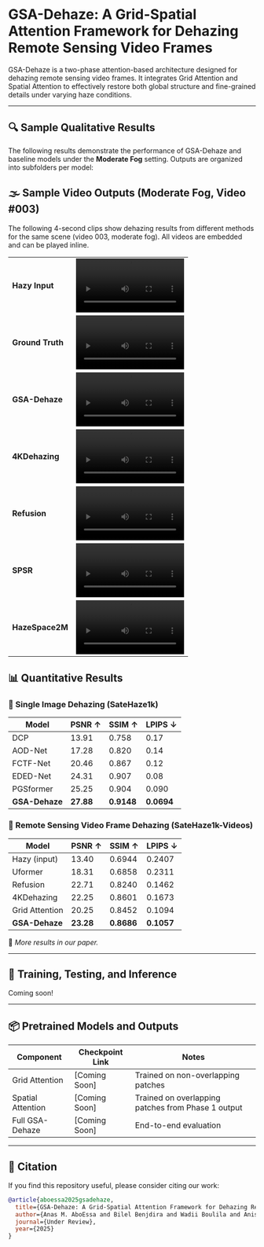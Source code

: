 # GSA-Dehaze: A Grid-Spatial Attention Framework for Dehazing Remote Sensing Video Frames

GSA-Dehaze is a two-phase attention-based architecture designed for dehazing remote sensing video frames. It integrates Grid Attention and Spatial Attention to effectively restore both global structure and fine-grained details under varying haze conditions.

---

## 🔍 Sample Qualitative Results

The following results demonstrate the performance of GSA-Dehaze and baseline models under the **Moderate Fog** setting. Outputs are organized into subfolders per model:

## 🌫️ Sample Video Outputs (Moderate Fog, Video #003)

The following 4-second clips show dehazing results from different methods for the same scene (video 003, moderate fog). All videos are embedded and can be played inline.
<table>
  <tr>
    <td><b>Hazy Input</b></td>
    <td><video src="https://AnasHXH.github.io/GSA-Dehaze/videos/hazy.mp4" width="220" controls></video></td>
  </tr>
  <tr>
    <td><b>Ground Truth</b></td>
    <td><video src="https://AnasHXH.github.io/GSA-Dehaze/videos/Ground_truth.mp4" width="220" controls></video></td>
  </tr>
  <tr>
    <td><b>GSA-Dehaze</b></td>
    <td><video src="https://AnasHXH.github.io/GSA-Dehaze/videos/GSA_Dehaze.mp4" width="220" controls></video></td>
  </tr>
  <tr>
    <td><b>4KDehazing</b></td>
    <td><video src="https://AnasHXH.github.io/GSA-Dehaze/videos/4KDehazing.mp4" width="220" controls></video></td>
  </tr>
  <tr>
    <td><b>Refusion</b></td>
    <td><video src="https://AnasHXH.github.io/GSA-Dehaze/videos/Refusion.mp4" width="220" controls></video></td>
  </tr>
  <tr>
    <td><b>SPSR</b></td>
    <td><video src="https://AnasHXH.github.io/GSA-Dehaze/videos/spsr.mp4" width="220" controls></video></td>
  </tr>
  <tr>
    <td><b>HazeSpace2M</b></td>
    <td><video src="https://AnasHXH.github.io/GSA-Dehaze/videos/HazeSpace2M.mp4" width="220" controls></video></td>
  </tr>
</table>



## 📊 Quantitative Results

### 📌 Single Image Dehazing (SateHaze1k)

| Model         | PSNR ↑ | SSIM ↑  | LPIPS ↓ |
|---------------|--------|---------|----------|
| DCP           | 13.91  | 0.758   | 0.17     |
| AOD-Net       | 17.28  | 0.820   | 0.14     |
| FCTF-Net      | 20.46  | 0.867   | 0.12     |
| EDED-Net      | 24.31  | 0.907   | 0.08     |
| PGSformer     | 25.25  | 0.904   | 0.090    |
| **GSA-Dehaze**| **27.88** | **0.9148** | **0.0694** |

### 📌 Remote Sensing Video Frame Dehazing (SateHaze1k-Videos)

| Model         | PSNR ↑ | SSIM ↑  | LPIPS ↓ |
|---------------|--------|---------|----------|
| Hazy (input)  | 13.40  | 0.6944  | 0.2407   |
| Uformer       | 18.31  | 0.6858  | 0.2311   |
| Refusion      | 22.71  | 0.8240  | 0.1462   |
| 4KDehazing    | 22.25  | 0.8601  | 0.1673   |
| Grid Attention| 20.25  | 0.8452  | 0.1094   |
| **GSA-Dehaze**| **23.28** | **0.8686** | **0.1057** |

📌 *More results in our paper.*

---

## 🧪 Training, Testing, and Inference

Coming soon!

---

## 📦 Pretrained Models and Outputs

| Component        | Checkpoint Link | Notes |
|------------------|-----------------|-------|
| Grid Attention   | [Coming Soon]   | Trained on non-overlapping patches |
| Spatial Attention| [Coming Soon]   | Trained on overlapping patches from Phase 1 output |
| Full GSA-Dehaze  | [Coming Soon]   | End-to-end evaluation |

---

## 📄 Citation

If you find this repository useful, please consider citing our work:

```bibtex
@article{aboessa2025gsadehaze,
  title={GSA-Dehaze: A Grid-Spatial Attention Framework for Dehazing Remote Sensing Video Frames},
  author={Anas M. AboEssa and Bilel Benjdira and Wadii Boulila and Anis Koubaa},
  journal={Under Review},
  year={2025}
}

